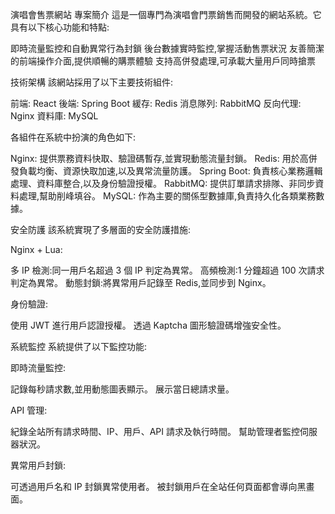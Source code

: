 演唱會售票網站
專案簡介
這是一個專門為演唱會門票銷售而開發的網站系統。它具有以下核心功能和特點:

即時流量監控和自動異常行為封鎖
後台數據實時監控,掌握活動售票狀況
友善簡潔的前端操作介面,提供順暢的購票體驗
支持高併發處理,可承載大量用戶同時搶票

技術架構
該網站採用了以下主要技術組件:

前端: React
後端: Spring Boot
緩存: Redis
消息隊列: RabbitMQ
反向代理: Nginx
資料庫: MySQL

各組件在系統中扮演的角色如下:

Nginx: 提供票務資料快取、驗證碼暫存,並實現動態流量封鎖。
Redis: 用於高併發負載均衡、資源快取加速,以及異常流量防護。
Spring Boot: 負責核心業務邏輯處理、資料庫整合,以及身份驗證授權。
RabbitMQ: 提供訂單請求排隊、非同步資料處理,幫助削峰填谷。
MySQL: 作為主要的關係型數據庫,負責持久化各類業務數據。

安全防護
該系統實現了多層面的安全防護措施:

Nginx + Lua:

多 IP 檢測:同一用戶名超過 3 個 IP 判定為異常。
高頻檢測:1 分鐘超過 100 次請求判定為異常。
動態封鎖:將異常用戶記錄至 Redis,並同步到 Nginx。


身份驗證:

使用 JWT 進行用戶認證授權。
透過 Kaptcha 圖形驗證碼增強安全性。



系統監控
系統提供了以下監控功能:

即時流量監控:

記錄每秒請求數,並用動態圖表顯示。
展示當日總請求量。


API 管理:

紀錄全站所有請求時間、IP、用戶、API 請求及執行時間。
幫助管理者監控伺服器狀況。


異常用戶封鎖:

可透過用戶名和 IP 封鎖異常使用者。
被封鎖用戶在全站任何頁面都會導向黑畫面。


